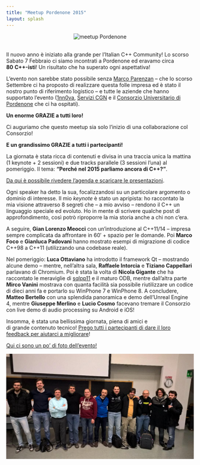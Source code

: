 ```yaml
---
title: "Meetup Pordenone 2015"
layout: splash
---
```


<center>
<img src="https://ilpropheta.github.io/pics/meetup-pn15.png" alt="meetup Pordenone">
</center>
<br/>

Il nuovo anno è iniziato alla grande per l’Italian C++ Community! Lo scorso Sabato 7 Febbraio ci siamo incontrati a Pordenone ed eravamo circa **80** **C++-isti**! Un risultato che ha superato ogni aspettativa!

L’evento non sarebbe stato possibile senza [Marco Parenzan](https://it.linkedin.com/in/marcoparenzan) – che lo scorso Settembre ci ha proposto di realizzare questa folle impresa ed è stato il nostro punto di riferimento logistico – e tutte le aziende che hanno supportato l’evento ([1nn0va](http://innovazionefvg.net), [Servizi CGN](http://www.cgn.it/) e il [Consorzio Universitario di Pordenone](http://www.unipordenone.it/) che ci ha ospitati).

**Un enorme GRAZIE a tutti loro!**

Ci auguriamo che questo meetup sia solo l’inizio di una collaborazione col Consorzio!

**E un grandissimo GRAZIE a tutti i partecipanti!**

La giornata è stata ricca di contenuti e divisa in una traccia unica la mattina (1 keynote + 2 sessioni) e due tracks parallele (3 sessioni l’una) al pomeriggio. Il tema: **“Perché nel 2015 parliamo ancora di C++?”**.

[Da qui è possibile rivedere l’agenda e scaricare le presentazioni](https://italiancpp.org/eventi/2015-02-07-meetup-pordenone/).

Ogni speaker ha detto la sua, focalizzandosi su un particolare argomento o dominio di interesse. Il mio _keynote_ è stato un apripista: ho raccontato la mia visione attraverso 8 segreti che – a mio avviso – rendono il C++ un linguaggio speciale ed evoluto. Ho in mente di scrivere qualche post di approfondimento, così potrò riproporre la mia storia anche a chi non c’era.

A seguire, **Gian Lorenzo Meocci** con un’introduzione al C++11/14 – impresa sempre complicata da affrontare in 60′ + spazio per le domande. Poi **Marco Foco** e **Gianluca Padovani** hanno mostrato esempi di migrazione di codice C++98 a C++11 (utilizzando una codebase reale).

Nel pomeriggio: **Luca Ottaviano** ha introdotto il framework Qt – mostrando alcune demo – mentre, nell’altra sala, **Raffaele Intorcia** e **Tiziano Cappellari** parlavano di Chromium. Poi è stata la volta di **Nicola Gigante** che ha raccontato le meraviglie di [sqlpp11](https://github.com/rbock/sqlpp11) e il maturo ODB, mentre dall’altra parte **Mirco Vanini** mostrava con quanta facilità sia possibile riutilizzare un codice di dieci anni fa e portarlo su WinPhone 7 e WinPhone 8. A concludere, **Matteo Bertello** con una splendida panoramica e demo dell’Unreal Engine 4, mentre **Giuseppe Merlino** e **Lucio Cosmo** facevano tremare il Consorzio con live demo di audio processing su Android e iOS!

Insomma, è stata una bellissima giornata, piena di amici e di grande contenuto tecnico! [Prego tutti i partecipanti di dare il loro feedback per aiutarci a migliorare](https://joind.in/event/view/3228)!

[Qui ci sono un po’ di foto dell’evento!](https://www.facebook.com/photo.php?fbid=10153119575291057&set=oa.585553418246317&type=1&theater)

<center>
<img src="/assets/images/eventi/meetup0215.jpg" alt="meetup Pordenone">
</center>
